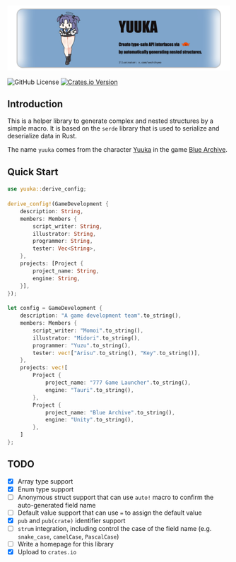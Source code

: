 <img src="splash.png" alt="yuuka" />

![GitHub License](https://img.shields.io/github/license/celestia-island/yuuka)
[![Crates.io Version](https://img.shields.io/crates/v/yuuka)](https://docs.rs/yuuka)

## Introduction

This is a helper library to generate complex and nested structures by a simple macro. It is based on the `serde` library that is used to serialize and deserialize data in Rust.

The name `yuuka` comes from the character [Yuuka](https://bluearchive.wiki/wiki/Yuuka) in the game [Blue Archive](https://bluearchive.jp/).

## Quick Start

```rust
use yuuka::derive_config;

derive_config!(GameDevelopment {
    description: String,
    members: Members {
        script_writer: String,
        illustrator: String,
        programmer: String,
        tester: Vec<String>,
    },
    projects: [Project {
        project_name: String,
        engine: String,
    }],
});

let config = GameDevelopment {
    description: "A game development team".to_string(),
    members: Members {
        script_writer: "Momoi".to_string(),
        illustrator: "Midori".to_string(),
        programmer: "Yuzu".to_string(),
        tester: vec!["Arisu".to_string(), "Key".to_string()],
    },
    projects: vec![
        Project {
            project_name: "777 Game Launcher".to_string(),
            engine: "Tauri".to_string(),
        },
        Project {
            project_name: "Blue Archive".to_string(),
            engine: "Unity".to_string(),
        },
    ]
};
```

## TODO

- [x] Array type support
- [x] Enum type support
- [ ] Anonymous struct support that can use `auto!` macro to confirm the auto-generated field name
- [ ] Default value support that can use `=` to assign the default value
- [x] `pub` and `pub(crate)` identifier support
- [ ] `strum` integration, including control the case of the field name (e.g. `snake_case`, `camelCase`, `PascalCase`)
- [ ] Write a homepage for this library
- [x] Upload to `crates.io`
